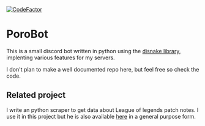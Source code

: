 [![CodeFactor](https://www.codefactor.io/repository/github/oscarvsp/lol-patchnote-scraper/badge)](https://www.codefactor.io/repository/github/oscarvsp/lol-patchnote-scraper)

# PoroBot

This is a small discord bot written in python using the [disnake library](https://github.com/DisnakeDev/disnake), implenting various features for my servers.

I don't plan to make a well documented repo here, but feel free so check the code.

## Related project

I write an python scraper to get data about League of legends patch notes. I use it in this project but he is also available [here](https://github.com/OscarVsp/Lol-PatchNote-Scraper) in a general purpose form.
